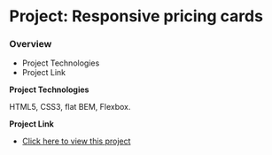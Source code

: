 # Project: Responsive pricing cards
### Overview  

* Project Technologies
* Project Link  
 
**Project Technologies** 

HTML5, CSS3, flat BEM, Flexbox.
  
**Project Link** 

* [Click here to view this project](https://mariakonstantinov.github.io/Pricing-card-slider/)

  
 
